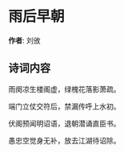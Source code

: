 # 雨后早朝

**作者**: 刘攽

## 诗词内容

雨阕凉生楼阁虚，绿槐花落影萧疏。

端门立仗交符后，禁漏传呼上水初。

伏阁预闻明诏语，退朝潜诵直臣书。

愚忠空觉身无补，放去江湖待诏除。

